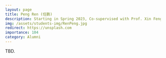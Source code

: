 ```yaml
---
layout: page
title: Peng Ren (任鹏)
description: Starting in Spring 2023, Co-supervised with Prof. Xin Feng. <br> Research Topic&#58; Transferable Sparse Adversarial Attack. <br> Next Stop&#58; Huazhong University of Science and Technology, Ph.D. Student.
img: /assets/students-img/RenPeng.jpg
redirect: https://unsplash.com
importance: 104
category: Alumni
---
```


TBD.
